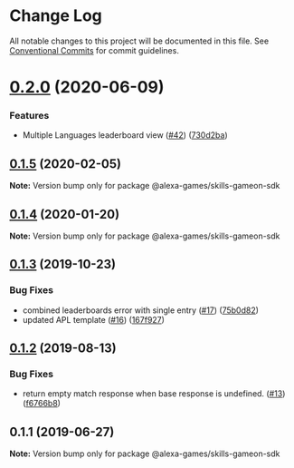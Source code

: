 # Change Log

All notable changes to this project will be documented in this file.
See [Conventional Commits](https://conventionalcommits.org) for commit guidelines.

# [0.2.0](https://github.com/alexa-games/skills-gameon-sdk-js/compare/v0.1.5...v0.2.0) (2020-06-09)


### Features

* Multiple Languages leaderboard view ([#42](https://github.com/alexa-games/skills-gameon-sdk-js/issues/42)) ([730d2ba](https://github.com/alexa-games/skills-gameon-sdk-js/commit/730d2ba551b3c56e53fa31514fa0dedcc68a8803))





## [0.1.5](https://github.com/alexa-games/skills-gameon-sdk-js/compare/v0.1.4...v0.1.5) (2020-02-05)

**Note:** Version bump only for package @alexa-games/skills-gameon-sdk





## [0.1.4](https://github.com/alexa-games/skills-gameon-sdk-js/compare/v0.1.3...v0.1.4) (2020-01-20)

**Note:** Version bump only for package @alexa-games/skills-gameon-sdk





## [0.1.3](https://github.com/alexa-games/skills-gameon-sdk-js/compare/v0.1.2...v0.1.3) (2019-10-23)


### Bug Fixes

* combined leaderboards error with single entry ([#17](https://github.com/alexa-games/skills-gameon-sdk-js/issues/17)) ([75b0d82](https://github.com/alexa-games/skills-gameon-sdk-js/commit/75b0d82))
* updated APL template ([#16](https://github.com/alexa-games/skills-gameon-sdk-js/issues/16)) ([167f927](https://github.com/alexa-games/skills-gameon-sdk-js/commit/167f927))





## [0.1.2](https://github.com/alexa-games/skills-gameon-sdk-js/compare/v0.1.1...v0.1.2) (2019-08-13)


### Bug Fixes

* return empty match response when base response is undefined. ([#13](https://github.com/alexa-games/skills-gameon-sdk-js/issues/13)) ([f6766b8](https://github.com/alexa-games/skills-gameon-sdk-js/commit/f6766b8))





## 0.1.1 (2019-06-27)

**Note:** Version bump only for package @alexa-games/skills-gameon-sdk
